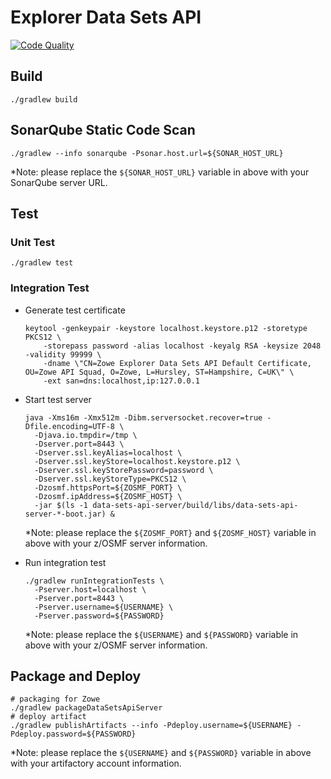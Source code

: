 # Explorer Data Sets API

[![Code Quality](https://jayne.zowe.org:9000/api/project_badges/measure?project=explorer%3Adata-sets-api-server&metric=alert_status)](https://jayne.zowe.org:9000/dashboard/index/explorer:data-sets-api-server)

## Build

```
./gradlew build
```

## SonarQube Static Code Scan

```
./gradlew --info sonarqube -Psonar.host.url=${SONAR_HOST_URL}
```

*Note: please replace the `${SONAR_HOST_URL}` variable in above with your SonarQube server URL.

## Test

### Unit Test

```
./gradlew test
```

### Integration Test

- Generate test certificate

  ```
  keytool -genkeypair -keystore localhost.keystore.p12 -storetype PKCS12 \
      -storepass password -alias localhost -keyalg RSA -keysize 2048 -validity 99999 \
      -dname \"CN=Zowe Explorer Data Sets API Default Certificate, OU=Zowe API Squad, O=Zowe, L=Hursley, ST=Hampshire, C=UK\" \
      -ext san=dns:localhost,ip:127.0.0.1
  ```

- Start test server

  ```
  java -Xms16m -Xmx512m -Dibm.serversocket.recover=true -Dfile.encoding=UTF-8 \
    -Djava.io.tmpdir=/tmp \
    -Dserver.port=8443 \
    -Dserver.ssl.keyAlias=localhost \
    -Dserver.ssl.keyStore=localhost.keystore.p12 \
    -Dserver.ssl.keyStorePassword=password \
    -Dserver.ssl.keyStoreType=PKCS12 \
    -Dzosmf.httpsPort=${ZOSMF_PORT} \
    -Dzosmf.ipAddress=${ZOSMF_HOST} \
    -jar $(ls -1 data-sets-api-server/build/libs/data-sets-api-server-*-boot.jar) &
  ```

  *Note: please replace the `${ZOSMF_PORT}` and `${ZOSMF_HOST}` variable in above with your z/OSMF server information.

- Run integration test

  ```
  ./gradlew runIntegrationTests \
    -Pserver.host=localhost \
    -Pserver.port=8443 \
    -Pserver.username=${USERNAME} \
    -Pserver.password=${PASSWORD}
  ```

  *Note: please replace the `${USERNAME}` and `${PASSWORD}` variable in above with your z/OSMF server information.

## Package and Deploy

```
# packaging for Zowe
./gradlew packageDataSetsApiServer
# deploy artifact
./gradlew publishArtifacts --info -Pdeploy.username=${USERNAME} -Pdeploy.password=${PASSWORD}
```

*Note: please replace the `${USERNAME}` and `${PASSWORD}` variable in above with your artifactory account information.
